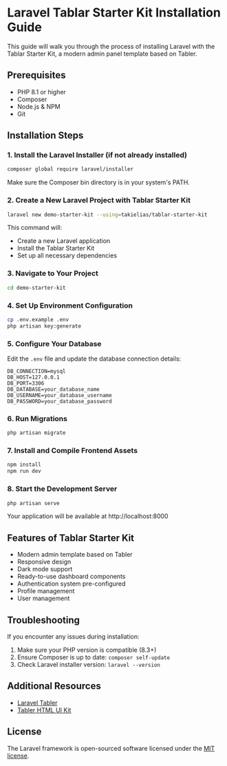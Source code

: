 # Laravel Tablar Starter Kit Installation Guide

This guide will walk you through the process of installing Laravel with the Tablar Starter Kit, a modern admin panel template based on Tabler.

## Prerequisites

- PHP 8.1 or higher
- Composer
- Node.js & NPM
- Git

## Installation Steps

### 1. Install the Laravel Installer (if not already installed)

```bash
composer global require laravel/installer
```

Make sure the Composer bin directory is in your system's PATH.

### 2. Create a New Laravel Project with Tablar Starter Kit

```bash
laravel new demo-starter-kit --using=takielias/tablar-starter-kit
```

This command will:
- Create a new Laravel application
- Install the Tablar Starter Kit
- Set up all necessary dependencies

### 3. Navigate to Your Project

```bash
cd demo-starter-kit
```

### 4. Set Up Environment Configuration

```bash
cp .env.example .env
php artisan key:generate
```

### 5. Configure Your Database

Edit the `.env` file and update the database connection details:

```
DB_CONNECTION=mysql
DB_HOST=127.0.0.1
DB_PORT=3306
DB_DATABASE=your_database_name
DB_USERNAME=your_database_username
DB_PASSWORD=your_database_password
```

### 6. Run Migrations

```bash
php artisan migrate
```

### 7. Install and Compile Frontend Assets

```bash
npm install
npm run dev
```

### 8. Start the Development Server

```bash
php artisan serve
```

Your application will be available at http://localhost:8000

## Features of Tablar Starter Kit

- Modern admin template based on Tabler
- Responsive design
- Dark mode support
- Ready-to-use dashboard components
- Authentication system pre-configured
- Profile management
- User management

## Troubleshooting

If you encounter any issues during installation:

1. Make sure your PHP version is compatible (8.3+)
2. Ensure Composer is up to date: `composer self-update`
3. Check Laravel installer version: `laravel --version`

## Additional Resources

- [Laravel Tabler](https://tablar.ebuz.xyz/)
- [Tabler HTML UI Kit](https://tabler.io/)

## License

The Laravel framework is open-sourced software licensed under the [MIT license](https://opensource.org/licenses/MIT).

